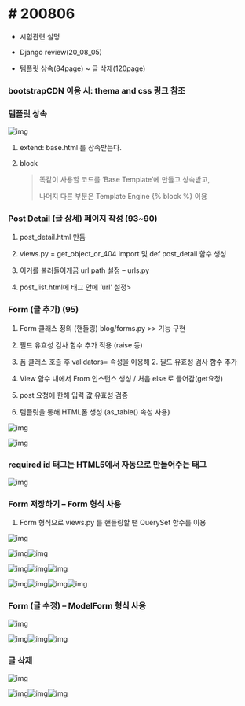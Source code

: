 # # 200806

- 시험관련 설명

- Django review(20_08_05)

- 템플릿 상속(84page) ~ 글 삭제(120page)

 

### bootstrapCDN 이용 시: thema and css 링크 참조

  

### 템플릿 상속

![img](C:\Users\NICK_~1\AppData\Local\Temp\clipData\clip_html0.files\clip_html0_image1.png)

1.  extend: base.html 를 상속받는다.

2. block

   > 똑같이 사용할 코드를 ‘Base Template’에 만들고 상속받고, 
   >
   > 나머지 다른 부분은 Template Engine {% block %} 이용

 

### Post Detail (글 상세) 페이지 작성 (93~90)

1.  post_detail.html 만듬

2.  views.py = get_object_or_404 import 및 def post_detail 함수 생성

3.  이거를 불러들이게끔 url path 설정 – urls.py

4.  post_list.html에 태그 안에 ‘url’ 설정>

 

### Form (글 추가) (95)

1.  Form 클래스 정의 (핸들링) blog/forms.py >> 기능 구현

2.  필드 유효성 검사 함수 추가 적용 (raise 등)

3.  폼 클래스 호출 후 validators= 속성을 이용해 2. 필드 유효성 검사 함수 추가

4.  View 함수 내에서 From 인스턴스 생성 / 처음 else 로 들어감(get요청)

5.  post 요청에 한해 입력 값 유효성 검증

6.  템플릿을 통해 HTML폼 생성 (as_table() 속성 사용)

![img](C:\Users\NICK_~1\AppData\Local\Temp\clipData\clip_html0.files\clip_html0_image2.png)

![img](C:\Users\NICK_~1\AppData\Local\Temp\clipData\clip_html0.files\clip_html0_image3.png)

 

 

### required id 태그는 HTML5에서 자동으로 만들어주는 태그

![img](C:\Users\NICK_~1\AppData\Local\Temp\clipData\clip_html0.files\clip_html0_image4.png)

 

### Form 저장하기 – Form 형식 사용

1.  Form 형식으로 views.py 를 핸들링할 땐 QuerySet 함수를 이용

![img](C:\Users\NICK_~1\AppData\Local\Temp\clipData\clip_html0.files\clip_html0_image5.png)

![img](C:\Users\NICK_~1\AppData\Local\Temp\clipData\clip_html0.files\clip_html0_image6.png)![img](C:\Users\NICK_~1\AppData\Local\Temp\clipData\clip_html0.files\clip_html0_image7.png)

![img](C:\Users\NICK_~1\AppData\Local\Temp\clipData\clip_html0.files\clip_html0_image8.png)![img](C:\Users\NICK_~1\AppData\Local\Temp\clipData\clip_html0.files\clip_html0_image9.png)![img](C:\Users\NICK_~1\AppData\Local\Temp\clipData\clip_html0.files\clip_html0_image10.png)

![img](C:\Users\NICK_~1\AppData\Local\Temp\clipData\clip_html0.files\clip_html0_image11.png)![img](C:\Users\NICK_~1\AppData\Local\Temp\clipData\clip_html0.files\clip_html0_image12.png)![img](C:\Users\NICK_~1\AppData\Local\Temp\clipData\clip_html0.files\clip_html0_image13.png)![img](C:\Users\NICK_~1\AppData\Local\Temp\clipData\clip_html0.files\clip_html0_image14.png)

 

### Form (글 수정) – ModelForm 형식 사용

![img](C:\Users\NICK_~1\AppData\Local\Temp\clipData\clip_html0.files\clip_html0_image15.png)

![img](C:\Users\NICK_~1\AppData\Local\Temp\clipData\clip_html0.files\clip_html0_image16.png)![img](C:\Users\NICK_~1\AppData\Local\Temp\clipData\clip_html0.files\clip_html0_image17.png)![img](C:\Users\NICK_~1\AppData\Local\Temp\clipData\clip_html0.files\clip_html0_image18.png)

 

 

### 글 삭제

![img](C:\Users\NICK_~1\AppData\Local\Temp\clipData\clip_html0.files\clip_html0_image19.png)

![img](C:\Users\NICK_~1\AppData\Local\Temp\clipData\clip_html0.files\clip_html0_image20.png)![img](C:\Users\NICK_~1\AppData\Local\Temp\clipData\clip_html0.files\clip_html0_image21.png)![img](C:\Users\NICK_~1\AppData\Local\Temp\clipData\clip_html0.files\clip_html0_image22.png)